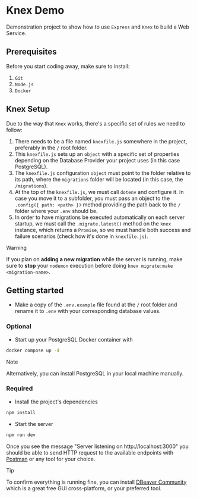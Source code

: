 # Knex Demo

Demonstration project to show how to use `Express` and `Knex` to build a Web Service.

## Prerequisites

Before you start coding away, make sure to install:

1. `Git`
2. `Node.js`
3. `Docker`

## Knex Setup

Due to the way that `Knex` works, there's a specific set of rules we need to follow:

1. There needs to be a file named `knexfile.js` somewhere in the project, preferably in the `/` root folder.
2. This `knexfile.js` sets up an `object` with a specific set of properties depending on the Database Provider your project uses (in this case PostgreSQL).
3. The `knexfile.js` configuration `object` must point to the folder relative to its path, where the `migrations` folder will be located (in this case, the `/migrations`).
4. At the top of the `knexfile.js`, we must call `dotenv` and configure it. In case you move it to a subfolder, you must pass an object to the `.config({ path: <path> })` method providing the path back to the `/` folder where your `.env` should be.
5. In order to have migrations be executed automatically on each server startup, we must call the `.migrate.latest()` method on the `knex` instance, which returns a `Promise`, so we must handle both success and failure scenarios (check how it's done in `knexfile.js`).

> [!WARNING]
> If you plan on **adding a new migration** while the server is running, make sure to **stop** your `nodemon` execution before doing `knex migrate:make <migration-name>`.

## Getting started

- Make a copy of the `.env.example` file found at the `/` root folder and rename it to `.env` with your corresponding database values.

### Optional

- Start up your PostgreSQL Docker container with

```bash
docker compose up -d
```

> [!NOTE]
> Alternatively, you can install PostgreSQL in your local machine manually.

### Required

- Install the project's dependencies

```bash
npm install
```

- Start the server 

```bash
npm run dev
```

Once you see the message "Server listening on http://localhost:3000" you should be able to send HTTP request to the available endpoints with [Postman](https://www.postman.com/) or any tool for your choice.

> [!TIP]
> To confirm everything is running fine, you can install [DBeaver Community](https://dbeaver.io/download/) which is a great free GUI cross-platform, or your preferred tool.